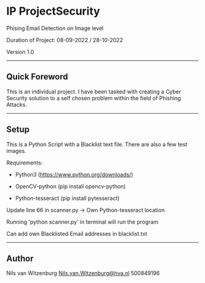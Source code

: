 # IP ProjectSecurity
Phising Email Detection on Image level

Duration of Project: 08-09-2022 / 28-10-2022

Version 1.0

-----

## Quick Foreword
This is an individual project. I have been tasked with creating a Cyber Security solution to a self chosen problem within the field of Phishing Attacks.

-----

## Setup
This is a Python Script with a Blacklist text file. There are also a few test images. 

Requirements:

- Python3 (https://www.python.org/downloads/)

- OpenCV-python (pip install opencv-python)

- Python-tesseract (pip install pytesseract)



Update line 66 in scanner.py -> Own Python-tesseract location

Running 'python scanner.py' in terminal will run the program

Can add own Blacklisted Email addresses in blacklist.txt

-----
## Author
Nils van Witzenburg 
Nils.van.Witzenburg@hva.nl
500849196
